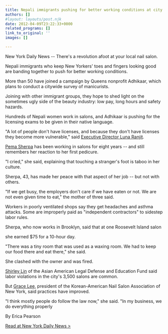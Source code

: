 ```yaml
---
title: Nepali immigrants pushing for better working conditions at city’s nail salons
authors: []
#layout: layouts/post.njk
date: 2012-04-09T23:22:33+0000
related_programs: []
link_to_original: ''
images: []

---
```

New York Daily News -- There's a revolution afoot at your local nail salon.

Nepali immigrants who keep New Yorkers' toes and fingers looking good are banding together to push for better working conditions.

More than 50 have joined a campaign by Queens nonprofit Adhikaar, which plans to conduct a citywide survey of manicurists.

Joining with other immigrant groups, they hope to shed light on the sometimes ugly side of the beauty industry: low pay, long hours and safety hazards.

Hundreds of Nepali women work in salons, and Adhikaar is pushing for the licensing exams to be given in their native language.

"A lot of people don't have licenses, and because they don't have licenses they become more vulnerable," said [Executive Director Luna Ranjit](http://www.nydailynews.com/topics/Luna+Ranjit "Luna Ranjit").

[Pema Sherpa](http://www.nydailynews.com/topics/Pema+Sherpa "Pema Sherpa") has been working in salons for eight years -- and still remembers her reaction to her first pedicure.

"I cried," she said, explaining that touching a stranger's foot is taboo in her culture.

Sherpa, 43, has made her peace with that aspect of her job -- but not with others.

"If we get busy, the employers don't care if we have eaten or not. We are not even given time to eat," the mother of three said.

Workers in poorly ventilated shops say they get headaches and asthma attacks. Some are improperly paid as "independent contractors" to sidestep labor rules.

Sherpa, who now works in Brooklyn, said that at one Roosevelt Island salon

she earned $75 for a 10-hour day.

"There was a tiny room that was used as a waxing room. We had to keep our food there and eat there," she said.

She clashed with the owner and was fired.

[Shirley Lin](http://www.nydailynews.com/topics/Shirley+Lin "Shirley Lin") of the Asian American Legal Defense and Education Fund said labor violations in the city's 3,500 salons are common.

But [Grace Lee](http://www.nydailynews.com/topics/Grace+Lee "Grace Lee"), president of the Korean-American Nail Salon Association of New York, said practices have improved.

"I think mostly people do follow the law now," she said. "In my business, we do everything properly

By Erica Pearson

[Read at New York Daily News >](https://www.nydailynews.com/new-york/nepali-immigrants-pushing-better-working-conditions-city-nail-salons-article-1.1058899)